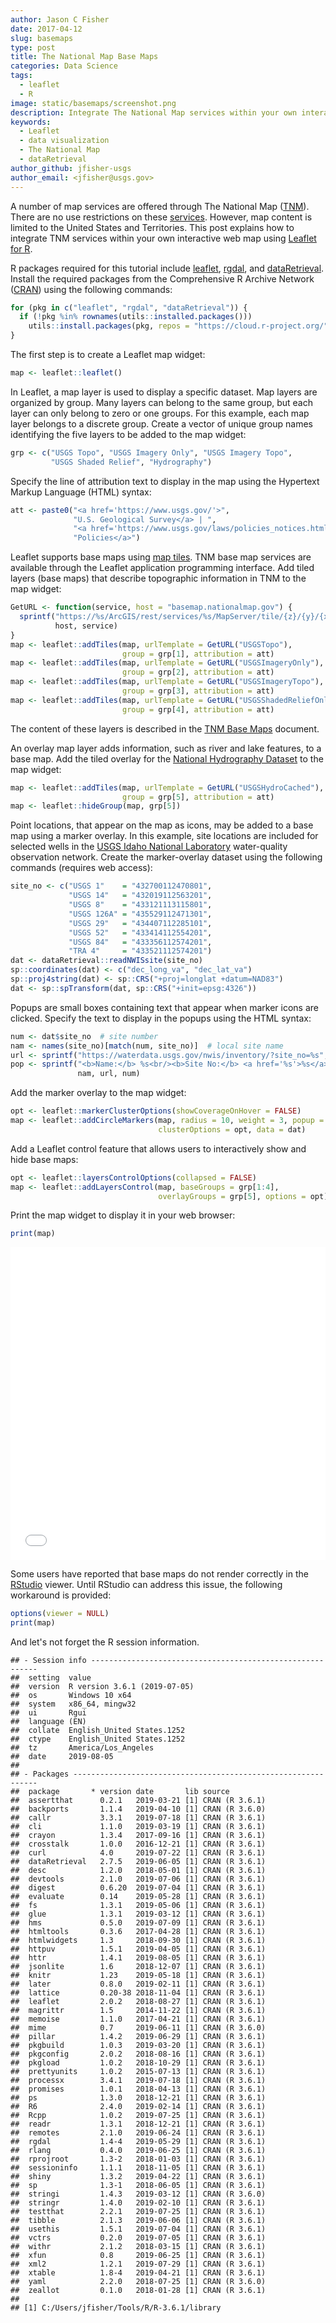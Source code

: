 ```yaml
---
author: Jason C Fisher
date: 2017-04-12
slug: basemaps
type: post
title: The National Map Base Maps
categories: Data Science
tags:
  - leaflet
  - R
image: static/basemaps/screenshot.png
description: Integrate The National Map services within your own interactive web map using Leaflet for R.
keywords:
  - Leaflet
  - data visualization
  - The National Map
  - dataRetrieval
author_github: jfisher-usgs
author_email: <jfisher@usgs.gov>
---
```


A number of map services are offered through The National Map ([TNM](https://nationalmap.gov/)).
There are no use restrictions on these [services](https://viewer.nationalmap.gov/services/).
However, map content is limited to the United States and Territories.
This post explains how to integrate TNM services within your own interactive web map using
[Leaflet for R](https://rstudio.github.io/leaflet/).

R packages required for this tutorial include
[leaflet](https://CRAN.R-project.org/package=leaflet),
[rgdal](https://CRAN.R-project.org/package=rgdal), and
[dataRetrieval](https://CRAN.R-project.org/package=dataRetrieval).
Install the required packages from the Comprehensive R Archive Network ([CRAN](https://cran.r-project.org/))
using the following commands:


```r
for (pkg in c("leaflet", "rgdal", "dataRetrieval")) {
  if (!pkg %in% rownames(utils::installed.packages()))
    utils::install.packages(pkg, repos = "https://cloud.r-project.org/")
}
```


The first step is to create a Leaflet map widget:


```r
map <- leaflet::leaflet()
```


In Leaflet, a map layer is used to display a specific dataset.
Map layers are organized by group.
Many layers can belong to the same group, but each layer can only belong to zero or one groups.
For this example, each map layer belongs to a discrete group.
Create a vector of unique group names identifying the five layers to be added to the map widget:


```r
grp <- c("USGS Topo", "USGS Imagery Only", "USGS Imagery Topo",
         "USGS Shaded Relief", "Hydrography")
```

Specify the line of attribution text to display in the map using the Hypertext Markup Language (HTML) syntax:


```r
att <- paste0("<a href='https://www.usgs.gov/'>",
              "U.S. Geological Survey</a> | ",
              "<a href='https://www.usgs.gov/laws/policies_notices.html'>",
              "Policies</a>")
```

Leaflet supports base maps using [map tiles](https://en.wikipedia.org/wiki/Tiled_web_map).
TNM base map services are available through the Leaflet application programming interface.
Add tiled layers (base maps) that describe topographic information in TNM to the map widget:


```r
GetURL <- function(service, host = "basemap.nationalmap.gov") {
  sprintf("https://%s/ArcGIS/rest/services/%s/MapServer/tile/{z}/{y}/{x}",
          host, service)
}
map <- leaflet::addTiles(map, urlTemplate = GetURL("USGSTopo"),
                         group = grp[1], attribution = att)
map <- leaflet::addTiles(map, urlTemplate = GetURL("USGSImageryOnly"),
                         group = grp[2], attribution = att)
map <- leaflet::addTiles(map, urlTemplate = GetURL("USGSImageryTopo"),
                         group = grp[3], attribution = att)
map <- leaflet::addTiles(map, urlTemplate = GetURL("USGSShadedReliefOnly"),
                         group = grp[4], attribution = att)
```

The content of these layers is described in the
[TNM Base Maps](https://viewer.nationalmap.gov/help/3.0%20TNM%20Base%20Maps.htm) document.

An overlay map layer adds information, such as river and lake features, to a base map.
Add the tiled overlay for the [National Hydrography Dataset](https://nhd.usgs.gov/) to the map widget:


```r
map <- leaflet::addTiles(map, urlTemplate = GetURL("USGSHydroCached"),
                         group = grp[5], attribution = att)
map <- leaflet::hideGroup(map, grp[5])
```

Point locations, that appear on the map as icons, may be added to a base map using a marker overlay.
In this example, site locations are included for selected wells in the
[USGS Idaho National Laboratory](https://www.usgs.gov/centers/id-water/science/idaho-national-laboratory-project-office)
water-quality observation network.
Create the marker-overlay dataset using the following commands (requires web access):


```r
site_no <- c("USGS 1"    = "432700112470801",
             "USGS 14"   = "432019112563201",
             "USGS 8"    = "433121113115801",
             "USGS 126A" = "435529112471301",
             "USGS 29"   = "434407112285101",
             "USGS 52"   = "433414112554201",
             "USGS 84"   = "433356112574201",
             "TRA 4"     = "433521112574201")
dat <- dataRetrieval::readNWISsite(site_no)
sp::coordinates(dat) <- c("dec_long_va", "dec_lat_va")
sp::proj4string(dat) <- sp::CRS("+proj=longlat +datum=NAD83")
dat <- sp::spTransform(dat, sp::CRS("+init=epsg:4326"))
```

Popups are small boxes containing text that appear when marker icons are clicked.
Specify the text to display in the popups using the HTML syntax:


```r
num <- dat$site_no  # site number
nam <- names(site_no)[match(num, site_no)]  # local site name
url <- sprintf("https://waterdata.usgs.gov/nwis/inventory/?site_no=%s", num)
pop <- sprintf("<b>Name:</b> %s<br/><b>Site No:</b> <a href='%s'>%s</a>",
               nam, url, num)
```


Add the marker overlay to the map widget:


```r
opt <- leaflet::markerClusterOptions(showCoverageOnHover = FALSE)
map <- leaflet::addCircleMarkers(map, radius = 10, weight = 3, popup = pop,
                                 clusterOptions = opt, data = dat)
```

Add a Leaflet control feature that allows users to interactively show and hide base maps:


```r
opt <- leaflet::layersControlOptions(collapsed = FALSE)
map <- leaflet::addLayersControl(map, baseGroups = grp[1:4],
                                 overlayGroups = grp[5], options = opt)
```


Print the map widget to display it in your web browser:


```r
print(map)
```



<iframe seamless src="/static/basemaps/map/index.html" width="100%" height="500" frameborder="0"></iframe>

Some users have reported that base maps do not render correctly in the
[RStudio](https://www.rstudio.com/) viewer.
Until RStudio can address this issue, the following workaround is provided:


```r
options(viewer = NULL)
print(map)
```

And let's not forget the R session information.


```
## - Session info ----------------------------------------------------------
##  setting  value                       
##  version  R version 3.6.1 (2019-07-05)
##  os       Windows 10 x64              
##  system   x86_64, mingw32             
##  ui       Rgui                        
##  language (EN)                        
##  collate  English_United States.1252  
##  ctype    English_United States.1252  
##  tz       America/Los_Angeles         
##  date     2019-08-05                  
## 
## - Packages --------------------------------------------------------------
##  package       * version date       lib source        
##  assertthat      0.2.1   2019-03-21 [1] CRAN (R 3.6.1)
##  backports       1.1.4   2019-04-10 [1] CRAN (R 3.6.0)
##  callr           3.3.1   2019-07-18 [1] CRAN (R 3.6.1)
##  cli             1.1.0   2019-03-19 [1] CRAN (R 3.6.1)
##  crayon          1.3.4   2017-09-16 [1] CRAN (R 3.6.1)
##  crosstalk       1.0.0   2016-12-21 [1] CRAN (R 3.6.1)
##  curl            4.0     2019-07-22 [1] CRAN (R 3.6.1)
##  dataRetrieval   2.7.5   2019-06-05 [1] CRAN (R 3.6.1)
##  desc            1.2.0   2018-05-01 [1] CRAN (R 3.6.1)
##  devtools        2.1.0   2019-07-06 [1] CRAN (R 3.6.1)
##  digest          0.6.20  2019-07-04 [1] CRAN (R 3.6.1)
##  evaluate        0.14    2019-05-28 [1] CRAN (R 3.6.1)
##  fs              1.3.1   2019-05-06 [1] CRAN (R 3.6.1)
##  glue            1.3.1   2019-03-12 [1] CRAN (R 3.6.1)
##  hms             0.5.0   2019-07-09 [1] CRAN (R 3.6.1)
##  htmltools       0.3.6   2017-04-28 [1] CRAN (R 3.6.1)
##  htmlwidgets     1.3     2018-09-30 [1] CRAN (R 3.6.1)
##  httpuv          1.5.1   2019-04-05 [1] CRAN (R 3.6.1)
##  httr            1.4.1   2019-08-05 [1] CRAN (R 3.6.1)
##  jsonlite        1.6     2018-12-07 [1] CRAN (R 3.6.1)
##  knitr           1.23    2019-05-18 [1] CRAN (R 3.6.1)
##  later           0.8.0   2019-02-11 [1] CRAN (R 3.6.1)
##  lattice         0.20-38 2018-11-04 [1] CRAN (R 3.6.1)
##  leaflet         2.0.2   2018-08-27 [1] CRAN (R 3.6.1)
##  magrittr        1.5     2014-11-22 [1] CRAN (R 3.6.1)
##  memoise         1.1.0   2017-04-21 [1] CRAN (R 3.6.1)
##  mime            0.7     2019-06-11 [1] CRAN (R 3.6.0)
##  pillar          1.4.2   2019-06-29 [1] CRAN (R 3.6.1)
##  pkgbuild        1.0.3   2019-03-20 [1] CRAN (R 3.6.1)
##  pkgconfig       2.0.2   2018-08-16 [1] CRAN (R 3.6.1)
##  pkgload         1.0.2   2018-10-29 [1] CRAN (R 3.6.1)
##  prettyunits     1.0.2   2015-07-13 [1] CRAN (R 3.6.1)
##  processx        3.4.1   2019-07-18 [1] CRAN (R 3.6.1)
##  promises        1.0.1   2018-04-13 [1] CRAN (R 3.6.1)
##  ps              1.3.0   2018-12-21 [1] CRAN (R 3.6.1)
##  R6              2.4.0   2019-02-14 [1] CRAN (R 3.6.1)
##  Rcpp            1.0.2   2019-07-25 [1] CRAN (R 3.6.1)
##  readr           1.3.1   2018-12-21 [1] CRAN (R 3.6.1)
##  remotes         2.1.0   2019-06-24 [1] CRAN (R 3.6.1)
##  rgdal           1.4-4   2019-05-29 [1] CRAN (R 3.6.1)
##  rlang           0.4.0   2019-06-25 [1] CRAN (R 3.6.1)
##  rprojroot       1.3-2   2018-01-03 [1] CRAN (R 3.6.1)
##  sessioninfo     1.1.1   2018-11-05 [1] CRAN (R 3.6.1)
##  shiny           1.3.2   2019-04-22 [1] CRAN (R 3.6.1)
##  sp              1.3-1   2018-06-05 [1] CRAN (R 3.6.1)
##  stringi         1.4.3   2019-03-12 [1] CRAN (R 3.6.0)
##  stringr         1.4.0   2019-02-10 [1] CRAN (R 3.6.1)
##  testthat        2.2.1   2019-07-25 [1] CRAN (R 3.6.1)
##  tibble          2.1.3   2019-06-06 [1] CRAN (R 3.6.1)
##  usethis         1.5.1   2019-07-04 [1] CRAN (R 3.6.1)
##  vctrs           0.2.0   2019-07-05 [1] CRAN (R 3.6.1)
##  withr           2.1.2   2018-03-15 [1] CRAN (R 3.6.1)
##  xfun            0.8     2019-06-25 [1] CRAN (R 3.6.1)
##  xml2            1.2.1   2019-07-29 [1] CRAN (R 3.6.1)
##  xtable          1.8-4   2019-04-21 [1] CRAN (R 3.6.1)
##  yaml            2.2.0   2018-07-25 [1] CRAN (R 3.6.0)
##  zeallot         0.1.0   2018-01-28 [1] CRAN (R 3.6.1)
## 
## [1] C:/Users/jfisher/Tools/R/R-3.6.1/library
```
